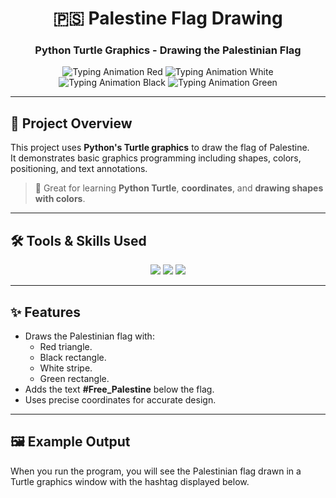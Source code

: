<!-- Animated Header -->
<h1 align="center">🇵🇸 Palestine Flag Drawing</h1>
<h3 align="center">Python Turtle Graphics - Drawing the Palestinian Flag</h3>

<!-- Typing Animation - Palestine Flag Colors -->
<p align="center">
  <img src="https://readme-typing-svg.herokuapp.com?size=20&duration=3000&color=FF0000&center=true&vCenter=true&width=600&lines=Turtle+Graphics;Shape+Drawing;Color+Fill;Text+Annotation" alt="Typing Animation Red" />
  <img src="https://readme-typing-svg.herokuapp.com?size=20&duration=3000&color=FFFFFF&center=true&vCenter=true&width=600&lines=Turtle+Graphics;Shape+Drawing;Color+Fill;Text+Annotation" alt="Typing Animation White" />
  <img src="https://readme-typing-svg.herokuapp.com?size=20&duration=3000&color=000000&center=true&vCenter=true&width=600&lines=Turtle+Graphics;Shape+Drawing;Color+Fill;Text+Annotation" alt="Typing Animation Black" />
  <img src="https://readme-typing-svg.herokuapp.com?size=20&duration=3000&color=008000&center=true&vCenter=true&width=600&lines=Turtle+Graphics;Shape+Drawing;Color+Fill;Text+Annotation" alt="Typing Animation Green" />
</p>

---

## 📖 Project Overview
This project uses **Python's Turtle graphics** to draw the flag of Palestine.  
It demonstrates basic graphics programming including shapes, colors, positioning, and text annotations.

> 📌 Great for learning **Python Turtle**, **coordinates**, and **drawing shapes with colors**.

---

## 🛠 Tools & Skills Used
<p align="center">
<img src="https://img.shields.io/badge/Python-3776AB?style=for-the-badge&logo=python&logoColor=white"/>
<img src="https://img.shields.io/badge/Turtle%20Graphics-FF5722?style=for-the-badge&logo=python&logoColor=white"/>
<img src="https://img.shields.io/badge/Graphic%20Design-9C27B0?style=for-the-badge&logo=paintbrush&logoColor=white"/>
</p>

---

## ✨ Features
- Draws the Palestinian flag with:
  - Red triangle.
  - Black rectangle.
  - White stripe.
  - Green rectangle.
- Adds the text **#Free_Palestine** below the flag.
- Uses precise coordinates for accurate design.

---

## 🖼 Example Output
When you run the program, you will see the Palestinian flag drawn in a Turtle graphics window with the hashtag displayed below.
